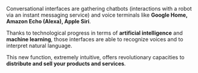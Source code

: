 Conversational interfaces are gathering chatbots (interactions with a robot via an instant messaging service) and voice terminals like **Google Home, Amazon Echo (Alexa), Apple Siri**.

Thanks to technological progress in terms of **artificial intelligence** and **machine learning**, those interfaces are able to recognize voices and to interpret natural language.

This new function, extremely intuitive, offers revolutionary capacities to **distribute and sell your products and services**.